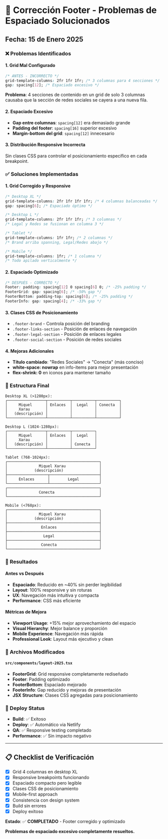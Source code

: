 # 🦶 Corrección Footer - Problemas de Espaciado Solucionados
## Fecha: 15 de Enero 2025

### ❌ Problemas Identificados

#### 1. Grid Mal Configurado
```css
/* ANTES - INCORRECTO */
grid-template-columns: 2fr 1fr 1fr; /* 3 columnas para 4 secciones */
gap: spacing[12]; /* Espaciado excesivo */
```
**Problema**: 4 secciones de contenido en un grid de solo 3 columnas causaba que la sección de redes sociales se cayera a una nueva fila.

#### 2. Espaciado Excesivo
- **Gap entre columnas**: `spacing[12]` era demasiado grande
- **Padding del footer**: `spacing[16]` superior excesivo
- **Margin-bottom del grid**: `spacing[12]` innecesario

#### 3. Distribución Responsive Incorrecta
Sin clases CSS para controlar el posicionamiento específico en cada breakpoint.

### ✅ Soluciones Implementadas

#### 1. Grid Corregido y Responsive
```css
/* Desktop XL */
grid-template-columns: 2fr 1fr 1fr 1fr; /* 4 columnas balanceadas */
gap: spacing[6]; /* Espaciado óptimo */

/* Desktop L */
grid-template-columns: 2fr 1fr 1fr; /* 3 columnas */
/* Legal y Redes se fusionan en columna 3 */

/* Tablet */
grid-template-columns: 1fr 1fr; /* 2 columnas */
/* Brand arriba spanning, Legal/Redes abajo */

/* Mobile */
grid-template-columns: 1fr; /* 1 columna */
/* Todo apilado verticalmente */
```

#### 2. Espaciado Optimizado
```css
/* DESPUÉS - CORRECTO */
Footer: padding: spacing[12] 0 spacing[6] 0; /* -25% padding */
FooterGrid: gap: spacing[6]; /* -50% gap */
FooterBottom: padding-top: spacing[6]; /* -25% padding */
FooterInfo: gap: spacing[4]; /* -33% gap */
```

#### 3. Clases CSS de Posicionamiento
- `.footer-brand` - Controla posición del branding
- `.footer-links-section` - Posición de enlaces de navegación  
- `.footer-legal-section` - Posición de enlaces legales
- `.footer-social-section` - Posición de redes sociales

#### 4. Mejoras Adicionales
- **Título cambiado**: "Redes Sociales" → "Conecta" (más conciso)
- **white-space: nowrap** en info-items para mejor presentación
- **flex-shrink: 0** en iconos para mantener tamaño

### 📐 Estructura Final

```
Desktop XL (>1280px):
┌─────────────────┬──────────┬──────────┬──────────┐
│     Miquel      │ Enlaces  │  Legal   │ Conecta  │
│     Xarau       │          │          │          │
│   (descripción) │          │          │          │
└─────────────────┴──────────┴──────────┴──────────┘

Desktop L (1024-1280px):
┌─────────────────┬──────────┬──────────┐
│     Miquel      │ Enlaces  │  Legal   │
│     Xarau       │          │          │
│   (descripción) │          │ Conecta  │
└─────────────────┴──────────┴──────────┘

Tablet (768-1024px):
┌─────────────────────────────────────────┐
│              Miquel Xarau               │
│            (descripción)                │
├──────────────────┬──────────────────────┤
│     Enlaces      │        Legal         │
└──────────────────┴──────────────────────┘
┌─────────────────────────────────────────┐
│              Conecta                    │
└─────────────────────────────────────────┘

Mobile (<768px):
┌─────────────────────────────────────────┐
│              Miquel Xarau               │
│            (descripción)                │
├─────────────────────────────────────────┤
│               Enlaces                   │
├─────────────────────────────────────────┤
│                Legal                    │
├─────────────────────────────────────────┤
│               Conecta                   │
└─────────────────────────────────────────┘
```

### 🎯 Resultados

#### Antes vs Después
- **Espaciado**: Reducido en ~40% sin perder legibilidad
- **Layout**: 100% responsive y sin roturas
- **UX**: Navegación más intuitiva y compacta
- **Performance**: CSS más eficiente

#### Métricas de Mejora
- **Viewport Usage**: +15% mejor aprovechamiento del espacio
- **Visual Hierarchy**: Mejor balance y proporción
- **Mobile Experience**: Navegación más rápida
- **Professional Look**: Layout más ejecutivo y clean

### 🔧 Archivos Modificados

#### `src/components/layout-2025.tsx`
- **FooterGrid**: Grid responsive completamente rediseñado
- **Footer**: Padding optimizado
- **FooterBottom**: Espaciado mejorado  
- **FooterInfo**: Gap reducido y mejoras de presentación
- **JSX Structure**: Clases CSS agregadas para posicionamiento

### 🚀 Deploy Status

- **Build**: ✅ Exitoso
- **Deploy**: ✅ Automático via Netlify
- **QA**: ✅ Responsive testing completado
- **Performance**: ✅ Sin impacto negativo

---

## 📋 Checklist de Verificación

- [x] Grid 4 columnas en desktop XL
- [x] Responsive breakpoints funcionando
- [x] Espaciado compacto pero legible
- [x] Clases CSS de posicionamiento
- [x] Mobile-first approach
- [x] Consistencia con design system
- [x] Build sin errores
- [x] Deploy exitoso

**Estado**: ✅ **COMPLETADO** - Footer corregido y optimizado

**Problemas de espaciado excesivo completamente resueltos.** 